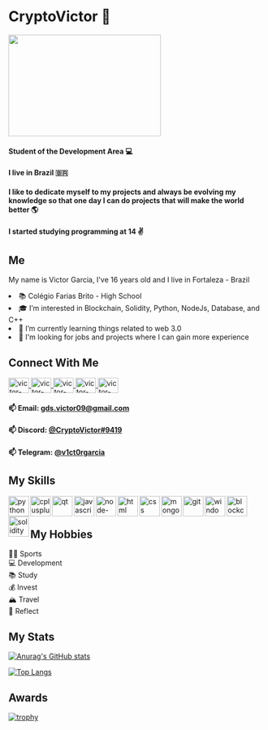 # CryptoVictor 👋

<p><a target="_blank" rel="noopener noreferrer" href="https://camo.githubusercontent.com/a4282b5c7bc174a7aac59e29e175344b8d8bd3b3a6d0bc71ec01b35a0277e4bc/68747470733a2f2f6d656469612e67697068792e636f6d2f6d656469612f336f37714531594e3761424f4650527738452f67697068792e676966"><img src="https://camo.githubusercontent.com/a4282b5c7bc174a7aac59e29e175344b8d8bd3b3a6d0bc71ec01b35a0277e4bc/68747470733a2f2f6d656469612e67697068792e636f6d2f6d656469612f336f37714531594e3761424f4650527738452f67697068792e676966" width="300" height="200" data-canonical-src="https://media.giphy.com/media/3o7qE1YN7aBOFPRw8E/giphy.gif" style="max-width: 100%;"></img></a></p>

#### Student of the Development Area 💻
#### I live in Brazil 🇧🇷
#### I like to dedicate myself to my projects and always be evolving my knowledge so that one day I can do projects that will make the world better 🌎
#### I started studying programming at 14 	:v:

## Me

<p>My name is Victor Garcia, I've 16 years old and I live in Fortaleza - Brazil</p>
<li>📚 Colégio Farias Brito - High School </li>
<li>🎓 I’m interested in Blockchain, Solidity, Python, NodeJs, Database, and C++</li> 
<li>🌱 I’m currently learning things related to web 3.0</li>
<li>💼 I'm looking for jobs and projects where I can gain more experience</li>

## Connect With Me

<a href = "https://www.facebook.com/CryptoV1ct0r">
  <img align="center" alt="victor-facebook" height="30" width="40" style="max-width: 100%;" src =                                   "https://cdn.jsdelivr.net/npm/simple-icons@3.13.0/icons/facebook.svg">
</a>
<a href = "https://www.instagram.com/v1ct0rgarcia/">
  <img align="center" alt="victor-instagram" height="30" width="40" style="max-width: 100%;" src = 
"https://cdn.jsdelivr.net/npm/simple-icons@3.13.0/icons/instagram.svg">
</a>
<a href = "https://www.youtube.com/c/CryptoVictor07">
  <img align="center" alt="victor-youtube" height="30" width="40" style="max-width: 100%;" src = 
"https://cdn.jsdelivr.net/npm/simple-icons@3.13.0/icons/youtube.svg">
</a>
<a href = "https://twitter.com/CryptoV1ct0r">
  <img align="center" alt="victor-twitter" height="30" width="40" style="max-width: 100%;" src = 
"https://cdn.jsdelivr.net/npm/simple-icons@3.13.0/icons/twitter.svg">
</a>
<a href = "https://www.linkedin.com/in/victor-garcia-dos-santos">
  <img align="center" alt="victor-twitter" height="30" width="40" style="max-width: 100%;" src = 
"https://cdn.jsdelivr.net/npm/simple-icons@3.13.0/icons/linkedin.svg">
</a>
 
   #### 📫 Email: <a href='mailto:gds.victor09@gmail.com'>gds.victor09@gmail.com</a>
   #### 📫 Discord: <a href='mailto:@CryptoVictor#9419'>@CryptoVictor#9419</a>
   #### 📫 Telegram: <a href='mailto:@v1ct0rgarcia'>@v1ct0rgarcia</a>
   
  ## My Skills
  
  <img  align="left"  alt="python" height="40" width="40" style="max-width: 100%;"  src = 
"https://cdn.jsdelivr.net/npm/simple-icons@3.13.0/icons/python.svg"></img>

  <img  align="left"  alt="cplusplus" height="40" width="40" style="max-width: 100%;"  src = 
"https://cdn.jsdelivr.net/npm/simple-icons@3.13.0/icons/cplusplus.svg"></img>
  
  <img  align="left"  alt="qt" height="40" width="40" style="max-width: 100%;"  src =                                               "https://cdn.jsdelivr.net/npm/simple-icons@3.13.0/icons/qt.svg"></img>
  
  <img  align="left"  alt="javascript" height="40" width="40" style="max-width: 100%;"  src =                                       "https://cdn.jsdelivr.net/npm/simple-icons@3.13.0/icons/javascript.svg"></img>
  
  <img   align="left"  alt="node-dot-js" height="40" width="40" style="max-width: 100%;" src =                                                                       "https://cdn.jsdelivr.net/npm/simple-icons@3.13.0/icons/node-dot-js.svg"></img>
  
  <img  align="left"  alt="html" height="40" width="40" style="max-width: 100%;"  src =                                                   "https://cdn.jsdelivr.net/npm/simple-icons@3.13.0/icons/html5.svg"></img>
  
  <img  align="left"  alt="css" height="40" width="40" style="max-width: 100%;"  src =                                             "https://cdn.jsdelivr.net/npm/simple-icons@3.13.0/icons/css3.svg"></img>
  
  <img  align="left"  alt="mongodb" height="40" width="40" style="max-width: 100%;"  src =                                         "https://cdn.jsdelivr.net/npm/simple-icons@3.13.0/icons/mongodb.svg"></img>
  
  <img  align="left"  alt="git" height="40" width="40" style="max-width: 100%;"  src =                                               "https://cdn.jsdelivr.net/npm/simple-icons@3.13.0/icons/git.svg"></img>
  
  <img  align="left"  alt="windows" height="40" width="40" style="max-width: 100%;"  src =                                         "https://cdn.jsdelivr.net/npm/simple-icons@3.13.0/icons/windows.svg"></img>
  
  <img  align="left"  alt="blockchain" height="40" width="40" style="max-width: 100%;"  src =                                       "https://cdn.jsdelivr.net/npm/simple-icons@3.13.0/icons/bitcoin.svg"></img>
  
  <img  align="left"  alt="solidity" height="40" width="40" style="max-width: 100%;"  src =                                         "https://cdn.jsdelivr.net/npm/simple-icons@3.13.0/icons/ethereum.svg"></img>
  
<br/>
<br/>

  ## My Hobbies
  
  🚴‍♂️ Sports
  <br/>
  💻 Development
  <br/>
  📚 Study
  <br/>
  💰 Invest
  <br/>
  🏔️ Travel
  <br/>
  🤔 Reflect
  
  ## My Stats
   
  [![Anurag's GitHub stats](https://github-readme-stats.vercel.app/api?username=CryptoVictor)](https://github.com/CryptoVictor/github-readme-stats) 

  [![Top Langs](https://github-readme-stats.vercel.app/api/top-langs/?username=CryptoVictor&layout=compact)](https://github.com/CryptoVictor/github-readme-stats)
  
  ## Awards
  
<p dir="auto"><a href="https://github.com/ryo-ma/github-profile-trophy"><img src="https://github-profile-trophy.vercel.app/?username=CryptoVictor" alt="trophy" data-canonical-src="https://github-profile-trophy.vercel.app/?username=CryptoVictor;theme=onedark" style="max-width: 100%;"></a></p>
